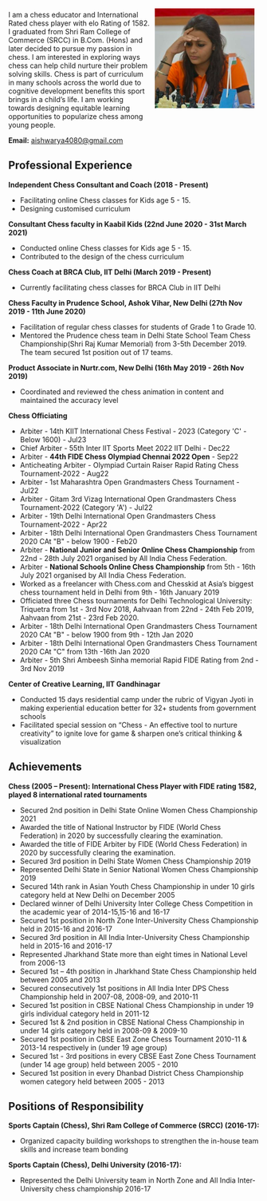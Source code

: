 
<img vspace="10" hspace="10" align="right" width="200" height="200" src="/pic.png"> 

I am a chess educator and International Rated chess player with elo Rating of 1582. I graduated from Shri Ram College of Commerce (SRCC) in B.Com. (Hons) and later decided to pursue my passion in chess. I am interested in exploring ways chess can help child nurture their problem solving skills. Chess is part of curriculum in many schools across the world due to cognitive development benefits this sport brings in a child’s life. I am working towards designing equitable learning opportunities to popularize chess among young people.

**Email:** aishwarya4080@gmail.com

## Professional Experience

**Independent Chess Consultant and Coach (2018 - Present)**

- Facilitating online Chess classes for Kids age 5 - 15.
- Designing customised curriculum

**Consultant Chess faculty in Kaabil Kids (22nd June 2020 - 31st March 2021)**

- Conducted online Chess classes for Kids age 5 - 15.
- Contributed to the design of the chess curriculum

**Chess Coach at BRCA Club,  IIT Delhi  (March 2019 - Present)**

- Currently facilitating chess classes for BRCA Club in IIT Delhi

**Chess Faculty in Prudence School, Ashok Vihar, New Delhi  (27th Nov 2019 - 11th June 2020)**

- Facilitation of regular chess classes for students of Grade 1 to Grade 10.
- Mentored the Prudence chess team in Delhi State School Team Chess Championship(Shri Raj Kumar Memorial) from 3-5th December 2019. The team secured 1st position out of 17 teams.

**Product Associate in Nurtr.com, New Delhi (16th May 2019 - 26th Nov 2019)**

- Coordinated and reviewed the chess animation in content and maintained the accuracy level

**Chess Officiating**

- Arbiter - 14th KIIT International Chess Festival - 2023 (Category 'C' - Below 1600) - Jul23
- Chief Arbiter - 55th Inter IIT Sports Meet 2022 IIT Delhi - Dec22
- Arbiter - **44th FIDE Chess Olympiad Chennai 2022 Open** - Sep22
- Anticheating Arbiter - Olympiad Curtain Raiser Rapid Rating Chess Tournament-2022 - Aug22
- Arbiter - 1st Maharashtra Open Grandmasters Chess Tournament - Jul22
- Arbiter - Gitam 3rd Vizag International Open Grandmasters Chess Tournament-2022 (Category 'A') - Jul22
- Arbiter - 19th Delhi International Open Grandmasters Chess Tournament-2022 - Apr22
- Arbiter - 18th Delhi International Open Grandmasters Chess Tournament 2020 CAt "B" - below 1900 - Feb20
- Arbiter - **National Junior and Senior Online Chess Championship** from 22nd - 28th July 2021 organised by All India Chess Federation.
- Arbiter - **National Schools Online Chess Championship** from 5th - 16th July 2021 organised by All India Chess Federation.
- Worked as a freelancer with Chess.com and Chesskid at Asia’s biggest chess tournament held in Delhi from 9th - 16th January 2019
- Officiated three Chess tournaments for Delhi Technological University: Triquetra from 1st - 3rd Nov 2018,  Aahvaan from 22nd - 24th Feb 2019,  Aahvaan from  21st - 23rd Feb 2020.
- Arbiter - 18th Delhi International Open Grandmasters Chess Tournament 2020 CAt "B" - below 1900 from 9th - 12th Jan 2020
- Arbiter - 18th Delhi International Open Grandmasters Chess Tournament 2020 CAt "C" from 13th -16th Jan 2020
- Arbiter - 5th Shri Ambeesh Sinha memorial Rapid FIDE Rating from 2nd - 3rd Nov 2019

**Center of Creative Learning, IIT Gandhinagar**

- Conducted 15 days residential camp under the rubric of Vigyan Jyoti in making experiential education better for 32+ students from government schools
- Facilitated special session on “Chess - An effective tool to nurture creativity” to ignite love for game & sharpen one’s critical thinking & visualization

## Achievements

**Chess (2005 – Present): International Chess Player with FIDE rating 1582, played 8 international rated tournaments**

- Secured 2nd position in Delhi State Online Women Chess Championship 2021
- Awarded the title of National Instructor by FIDE (World Chess Federation) in 2020 by successfully clearing the examination.
- Awarded the title of FIDE Arbiter by FIDE (World Chess Federation) in 2020 by successfully clearing the examination.
- Secured 3rd position in Delhi State Women Chess Championship 2019
- Represented Delhi State in Senior National Women Chess Championship 2019
- Secured 14th rank in Asian Youth Chess Championship in under 10 girls category held at New Delhi on December 2005
- Declared winner of Delhi University Inter College Chess Competition in the academic year of 2014-15,15-16 and 16-17
- Secured 1st position in North Zone Inter-University Chess Championship held in 2015-16 and 2016-17
- Secured 3rd position in All India Inter-University Chess Championship held in 2015-16 and 2016-17
- Represented Jharkhand State more than eight times in National Level from 2006-13
- Secured 1st – 4th position in Jharkhand State Chess Championship held between 2005 and 2013
- Secured consecutively 1st positions in All India Inter DPS Chess Championship held in 2007-08, 2008-09, and 2010-11
- Secured 1st position in CBSE National Chess Championship in under 19 girls individual category held in 2011-12
- Secured 1st & 2nd position in CBSE National Chess Championship in under 14 girls category held in 2008-09 & 2009-10
- Secured 1st position in CBSE East Zone Chess Tournament 2010-11 & 2013-14 respectively in (under 19 age group)
- Secured 1st - 3rd positions in every CBSE East Zone Chess Tournament (under 14 age group) held between 2005 - 2010
- Secured 1st position in every Dhanbad District Chess Championship women category held between 2005 - 2013


## Positions of Responsibility

**Sports Captain (Chess), Shri Ram College of Commerce (SRCC) (2016-17):**

- Organized capacity building workshops to strengthen the in-house team skills and increase team bonding

**Sports Captain (Chess), Delhi University  (2016-17):**

- Represented the Delhi University team in North Zone and All India Inter-University chess championship 2016-17
